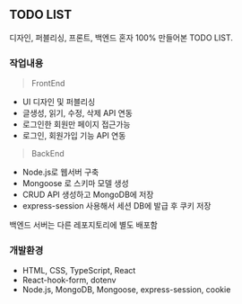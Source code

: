 ## TODO LIST

디자인, 퍼블리싱, 프론트, 백엔드 혼자 100% 만들어본 TODO LIST.

### 작업내용

> FrontEnd

- UI 디자인 및 퍼블리싱
- 글생성, 읽기, 수정, 삭제 API 연동
- 로그인한 회원만 페이지 접근가능
- 로그인, 회원가입 기능 API 연동

> BackEnd

- Node.js로 웹서버 구축
- Mongoose 로 스키마 모델 생성
- CRUD API 생성하고 MongoDB에 저장
- express-session 사용해서 세션 DB에 발급 후 쿠키 저장

백엔드 서버는 다른 레포지토리에 별도 배포함

### 개발환경

- HTML, CSS, TypeScript, React
- React-hook-form, dotenv
- Node.js, MongoDB, Mongoose, express-session, cookie
